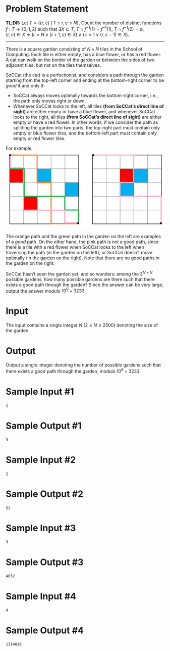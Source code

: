 # Problem Statement

**TL;DR:** Let $T = \{(r, c) \mid 1 \le r, c \le N\}$. Count the number of distinct functions  
$f : T \rightarrow \{0, 1, 2\}$ such that $\exists X \subseteq T,\ T \cap f^{-1}(1) = f^{-1}(1),\ T \cap f^{-1}(2) = \emptyset,$  
$(r, c) \in X\ \Longrightarrow\ (r = N \lor (r + 1, c) \in X) \land (c = 1 \lor (r, c - 1) \in X)$.

---

There is a square garden consisting of $N \times N$ tiles in the School of Computing. Each tile is either empty, has a blue flower, or has a red flower. A cat can walk on the border of the garden or between the sides of two adjacent tiles, but not on the tiles themselves.

SoCCat (the cat) is a perfectionist, and considers a path through the garden starting from the top-left corner and ending at the bottom-right corner to be *good* if and only if:

- SoCCat always moves optimally towards the bottom-right corner, i.e., the path only moves right or down.
- Whenever SoCCat looks to the left, all tiles **(from SoCCat’s direct line of sight)** are either empty or have a blue flower, and whenever SoCCat looks to the right, all tiles **(from SoCCat’s direct line of sight)** are either empty or have a red flower. In other words, if we consider the path as splitting the garden into two parts, the top-right part must contain only empty or blue flower tiles, and the bottom-left part must contain only empty or red flower tiles.


For example,  
![IMAGE](CS3233_2025_Midterm-jaunt_through_the_garden-1.png)

The orange path and the green path in the garden on the left are examples of a *good* path. On the other hand, the pink path is not a good path, since there is a tile with a red flower when SoCCat looks to the left when traversing the path (in the garden on the left), or SoCCat doesn’t move optimally (in the garden on the right). Note that there are no good paths in the garden on the right.

SoCCat hasn’t seen the garden yet, and so wonders: among the $3^{N \times N}$ possible gardens, how many possible gardens are there such that there exists a good path through the garden? Since the answer can be very large, output the answer modulo $10^9 + 3233$.

# Input

The input contains a single integer $N$ ($2 \le N \le 2500$) denoting the size of the garden.

# Output

Output a single integer denoting the number of possible gardens such that there exists a good path through the garden, modulo $10^9 + 3233$.

# Sample Input #1
```
1
```
# Sample Output #1
```
3
```
# Sample Input #2
```
2
```
# Sample Output #2
```
52
```
# Sample Input #3
```
3
```
# Sample Output #3
```
4032
```
# Sample Input #4
```
4
```
# Sample Output #4
```
1314816
```